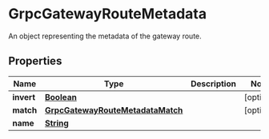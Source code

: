 

# GrpcGatewayRouteMetadata

An object representing the metadata of the gateway route.

## Properties

| Name | Type | Description | Notes |
|------------ | ------------- | ------------- | -------------|
|**invert** | [**Boolean**](Boolean.md) |  |  [optional] |
|**match** | [**GrpcGatewayRouteMetadataMatch**](GrpcGatewayRouteMetadataMatch.md) |  |  [optional] |
|**name** | [**String**](String.md) |  |  |



